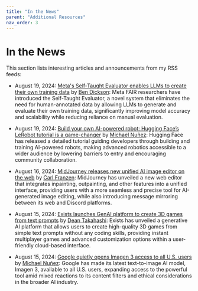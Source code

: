 ```yaml
---
title: "In the News"
parent: "Additional Resources"
nav_order: 3
---
```

# In the News

This section lists interesting articles and announcements from my RSS feeds:

* August 19, 2024: [Meta's Self-Taught Evaluator enables LLMs to create their own training data](https://venturebeat.com/ai/metas-self-taught-evaluator-enables-llms-to-create-their-own-training-data/) by [Ben Dickson](https://venturebeat.com/author/bendee983/): Meta FAIR researchers have introduced the Self-Taught Evaluator, a novel system that eliminates the need for human-annotated data by allowing LLMs to generate and evaluate their own training data, significantly improving model accuracy and scalability while reducing reliance on manual evaluation.
  
* August 19, 2024: [Build your own AI-powered robot: Hugging Face’s LeRobot tutorial is a game-changer](https://venturebeat.com/ai/build-your-own-ai-powered-robot-hugging-faces-lerobot-tutorial-is-a-game-changer/) by [Michael Nuñez](https://venturebeat.com/author/michaelfnunez/): Hugging Face has released a detailed tutorial guiding developers through building and training AI-powered robots, making advanced robotics accessible to a wider audience by lowering barriers to entry and encouraging community collaboration.
  
* August 16, 2024: [MidJourney releases new unified AI image editor on the web](https://venturebeat.com/ai/midjourney-releases-new-unified-ai-image-editor-on-the-web/) by [Carl Franzen](https://venturebeat.com/author/carlfranzen/): MidJourney has unveiled a new web editor that integrates inpainting, outpainting, and other features into a unified interface, providing users with a more seamless and precise tool for AI-generated image editing, while also introducing message mirroring between its web and Discord platforms.
  
* August 15, 2024: [Exists launches GenAI platform to create 3D games from text prompts](https://venturebeat.com/games/exists-launches-genai-platform-to-create-3d-games-from-text-prompts/) by [Dean Takahashi](https://venturebeat.com/author/deantakahashi/): Exists has unveiled a generative AI platform that allows users to create high-quality 3D games from simple text prompts without any coding skills, providing instant multiplayer games and advanced customization options within a user-friendly cloud-based interface.
  
* August 15, 2024: [Google quietly opens Imagen 3 access to all U.S. users](https://venturebeat.com/ai/google-quietly-opens-imagen-3-access-to-all-u-s-users/) by [Michael Nuñez](https://venturebeat.com/author/michaelfnunez/): Google has made its latest text-to-image AI model, Imagen 3, available to all U.S. users, expanding access to the powerful tool amid mixed reactions to its content filters and ethical considerations in the broader AI industry.
